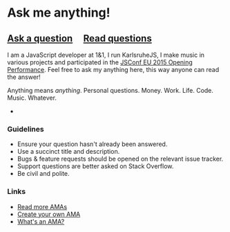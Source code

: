 # Ask me anything!

## [Ask a question](../../issues/new) &nbsp;&nbsp;&nbsp; [Read questions](../../issues?q=is%3Aissue+is%3Aclosed)

I am a JavaScript developer at 1&1, I run KarlsruheJS, I make music in various projects and participated in the [JSConf EU 2015 Opening Performance](https://www.youtube.com/watch?v=lJ1kY-CSpBk). Feel free to ask my anything here, this way anyone can read the answer!

Anything means *anything*. Personal questions. Money. Work. Life. Code. Music. Whatever.

-

### Guidelines

- Ensure your question hasn't already been answered.
- Use a succinct title and description.
- Bugs & feature requests should be opened on the relevant issue tracker.
- Support questions are better asked on Stack Overflow.
- Be civil and polite.

### Links

- [Read more AMAs](https://github.com/sindresorhus/amas)
- [Create your own AMA](https://github.com/sindresorhus/amas/blob/master/create-ama.md)
- [What's an AMA?](https://en.wikipedia.org/wiki/Reddit#IAmA_and_AMA)

